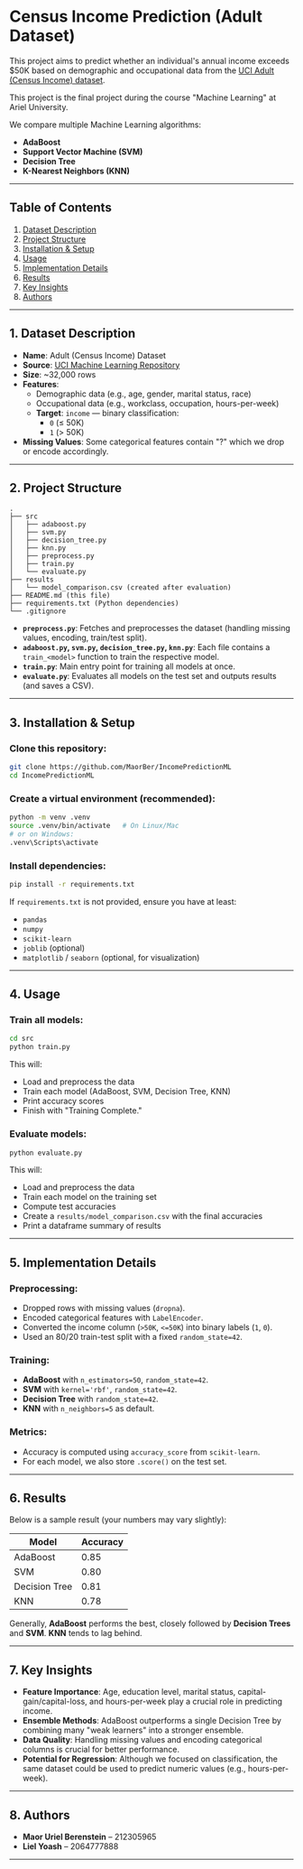 # Census Income Prediction (Adult Dataset)

This project aims to predict whether an individual's annual income exceeds $50K based on demographic and occupational data from the [UCI Adult (Census Income) dataset](https://archive.ics.uci.edu/dataset/2/adult).

This project is the final project during the course "Machine Learning" at Ariel University.

We compare multiple Machine Learning algorithms:
- **AdaBoost**
- **Support Vector Machine (SVM)**
- **Decision Tree**
- **K-Nearest Neighbors (KNN)**

---

## Table of Contents

1. [Dataset Description](#dataset-description)  
2. [Project Structure](#project-structure)  
3. [Installation & Setup](#installation--setup)  
4. [Usage](#usage)  
5. [Implementation Details](#implementation-details)  
6. [Results](#results)  
7. [Key Insights](#key-insights)
8. [Authors](#authors)

---

## 1. Dataset Description

- **Name**: Adult (Census Income) Dataset  
- **Source**: [UCI Machine Learning Repository](https://archive.ics.uci.edu/dataset/2/adult)  
- **Size**: ~32,000 rows  
- **Features**:
  - Demographic data (e.g., age, gender, marital status, race)
  - Occupational data (e.g., workclass, occupation, hours-per-week)
  - **Target**: `income` — binary classification:
    - `0` (≤ 50K)
    - `1` (> 50K)
- **Missing Values**: Some categorical features contain "?" which we drop or encode accordingly.

---

## 2. Project Structure

```
.
├── src
│   ├── adaboost.py
│   ├── svm.py
│   ├── decision_tree.py
│   ├── knn.py
│   ├── preprocess.py
│   ├── train.py
│   └── evaluate.py
├── results
│   └── model_comparison.csv (created after evaluation)
├── README.md (this file)
├── requirements.txt (Python dependencies)
└── .gitignore
```

- **`preprocess.py`**: Fetches and preprocesses the dataset (handling missing values, encoding, train/test split).  
- **`adaboost.py`, `svm.py`, `decision_tree.py`, `knn.py`**: Each file contains a `train_<model>` function to train the respective model.  
- **`train.py`**: Main entry point for training all models at once.  
- **`evaluate.py`**: Evaluates all models on the test set and outputs results (and saves a CSV).  

---

## 3. Installation & Setup

### Clone this repository:
```bash
git clone https://github.com/MaorBer/IncomePredictionML
cd IncomePredictionML
```

### Create a virtual environment (recommended):
```bash
python -m venv .venv
source .venv/bin/activate   # On Linux/Mac
# or on Windows:
.venv\Scripts\activate
```

### Install dependencies:
```bash
pip install -r requirements.txt
```

If `requirements.txt` is not provided, ensure you have at least:
- `pandas`
- `numpy`
- `scikit-learn`
- `joblib` (optional)
- `matplotlib` / `seaborn` (optional, for visualization)

---

## 4. Usage

### Train all models:
```bash
cd src
python train.py
```
This will:
- Load and preprocess the data
- Train each model (AdaBoost, SVM, Decision Tree, KNN)
- Print accuracy scores
- Finish with "Training Complete."

### Evaluate models:
```bash
python evaluate.py
```
This will:
- Load and preprocess the data
- Train each model on the training set
- Compute test accuracies
- Create a `results/model_comparison.csv` with the final accuracies
- Print a dataframe summary of results

---

## 5. Implementation Details

### Preprocessing:
- Dropped rows with missing values (`dropna`).
- Encoded categorical features with `LabelEncoder`.
- Converted the income column (`>50K`, `<=50K`) into binary labels (`1`, `0`).
- Used an 80/20 train-test split with a fixed `random_state=42`.

### Training:
- **AdaBoost** with `n_estimators=50`, `random_state=42`.
- **SVM** with `kernel='rbf'`, `random_state=42`.
- **Decision Tree** with `random_state=42`.
- **KNN** with `n_neighbors=5` as default.

### Metrics:
- Accuracy is computed using `accuracy_score` from `scikit-learn`.
- For each model, we also store `.score()` on the test set.

---

## 6. Results

Below is a sample result (your numbers may vary slightly):

| Model           | Accuracy |
|---------------|----------|
| AdaBoost      | 0.85     |
| SVM           | 0.80     |
| Decision Tree | 0.81     |
| KNN           | 0.78     |

Generally, **AdaBoost** performs the best, closely followed by **Decision Trees** and **SVM**. **KNN** tends to lag behind.

---

## 7. Key Insights

- **Feature Importance**: Age, education level, marital status, capital-gain/capital-loss, and hours-per-week play a crucial role in predicting income.
- **Ensemble Methods**: AdaBoost outperforms a single Decision Tree by combining many "weak learners" into a stronger ensemble.
- **Data Quality**: Handling missing values and encoding categorical columns is crucial for better performance.
- **Potential for Regression**: Although we focused on classification, the same dataset could be used to predict numeric values (e.g., hours-per-week).

---


## 8. Authors

- **Maor Uriel Berenstein** – 212305965 
- **Liel Yoash** – 2064777888 

---

